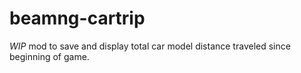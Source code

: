 # beamng-cartrip

*WIP* mod to save and display total car model distance traveled since beginning of game.
